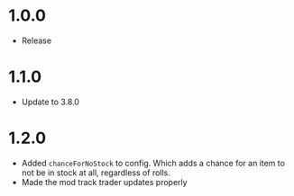 # 1.0.0
- Release

# 1.1.0
- Update to 3.8.0

# 1.2.0
- Added ``chanceForNoStock`` to config. Which adds a chance for an item to not be in stock at all, regardless of rolls.
- Made the mod track trader updates properly